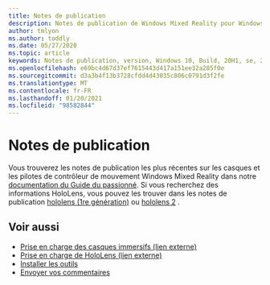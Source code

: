 ```yaml
---
title: Notes de publication
description: Notes de publication de Windows Mixed Reality pour Windows 10 mai 2020 Update (également appelé 2004).
author: tmlyon
ms.author: toddly
ms.date: 05/27/2020
ms.topic: article
keywords: Notes de publication, version, Windows 10, Build, 20H1, se, 2020, 2004 mai
ms.openlocfilehash: e69bc4d67d37ef7615443d417a151ee32a285f0e
ms.sourcegitcommit: d3a3b4f13b3728cfdd4d43035c806c0791d3f2fe
ms.translationtype: MT
ms.contentlocale: fr-FR
ms.lasthandoff: 01/20/2021
ms.locfileid: "98582844"
---
```

# <a name="release-notes"></a>Notes de publication

Vous trouverez les notes de publication les plus récentes sur les casques et les pilotes de contrôleur de mouvement Windows Mixed Reality dans notre [documentation du Guide du passionné](/windows/mixed-reality/enthusiast-guide/mixed-reality-software). Si vous recherchez des informations HoloLens, vous pouvez les trouver dans les notes de publication [hololens (1re génération)](/hololens/hololens1-release-notes) ou [hololens 2](/hololens/hololens-release-notes) .

## <a name="see-also"></a>Voir aussi
* [Prise en charge des casques immersifs (lien externe)](/windows/mixed-reality/enthusiast-guide/troubleshooting-windows-mixed-reality)
* [Prise en charge de HoloLens (lien externe)](https://support.microsoft.com/products/hololens)
* [Installer les outils](../develop/install-the-tools.md)
* [Envoyer vos commentaires](/hololens/hololens-feedback)
